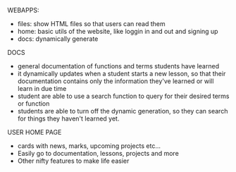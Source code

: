 WEBAPPS:
- files: show HTML files so that users can read them
- home: basic utils of the website, like loggin in and out and signing up
- docs: dynamically generate 



DOCS
- general documentation of functions and terms students have learned
- it dynamically updates when a student starts a new lesson, so that their documentation contains only the information they've learned or will learn in due time
- student are able to use a search function to query for their desired terms or function
- students are able to turn off the dynamic generation, so they can search for things they haven't learned yet.

USER HOME PAGE
- cards with news, marks, upcoming projects etc...
- Easily go to documentation, lessons, projects and more
- Other nifty features to make life easier


